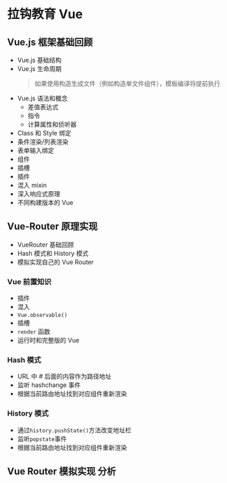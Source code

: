 # 拉钩教育 Vue

## Vue.js 框架基础回顾

- Vue.js 基础结构
- Vue.js 生命周期
  > 如果使用构造生成文件（例如构造单文件组件），模板编译将提前执行
- Vue.js 语法和概念
  - 差值表达式
  - 指令
  - 计算属性和侦听器
- Class 和 Style 绑定
- 条件渲染/列表渲染
- 表单输入绑定
- 组件
- 插槽
- 插件
- 混入 mixin
- 深入响应式原理
- 不同构建版本的 Vue

## Vue-Router 原理实现

- VueRouter 基础回顾
- Hash 模式和 History 模式
- 模拟实现自己的 Vue Router

### Vue 前置知识

- 插件
- 混入
- `Vue.observable()`
- 插槽
- `render` 函数
- 运行时和完整版的 Vue

### Hash 模式

- URL 中 # 后面的内容作为路径地址
- 监听 hashchange 事件
- 根据当前路由地址找到对应组件重新渲染

### History 模式

- 通过`history.pushState()`方法改变地址栏
- 监听`popstate`事件
- 根据当前路由地址找到对应组件重新渲染

## Vue Router 模拟实现 分析
